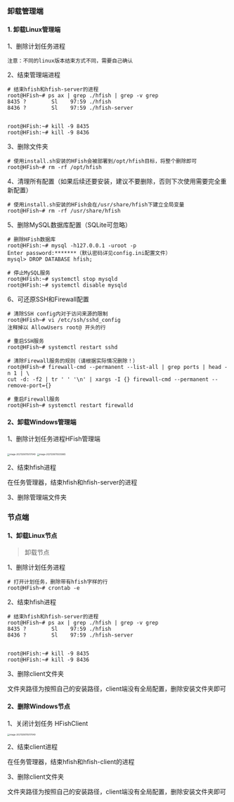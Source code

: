 ### 卸载管理端

#### 1. 卸载Linux管理端

1、删除计划任务进程

`注意：不同的linux版本结束方式不同，需要自己确认`


2、结束管理端进程

```
# 结束hfish和hfish-server的进程
root@HFish~# ps ax | grep ./hfish | grep -v grep
8435 ?        Sl    97:59 ./hfish
8436 ?        Sl    97:59 ./hfish-server


root@HFish:~# kill -9 8435
root@HFish:~# kill -9 8436
```

3、删除文件夹

```
# 使用install.sh安装的HFish会被部署到/opt/hfish目标，将整个删除即可
root@HFish~# rm -rf /opt/hfish
```

4、清理所有配置（如果后续还要安装，建议不要删除，否则下次使用需要完全重新配置）

```
# 使用install.sh安装的HFish会在/usr/share/hfish下建立全局变量
root@HFish~# rm -rf /usr/share/hfish
```

5、删除MySQL数据库配置（SQLite可忽略）

```
# 删除HFish数据库
root@HFish:~# mysql -h127.0.0.1 -uroot -p
Enter password:*******（默认密码详见config.ini配置文件）
mysql> DROP DATABASE hfish;

# 停止MySQL服务
root@HFish:~# systemctl stop mysqld
root@HFish:~# systemctl disable mysqld
```

6、可还原SSH和Firewall配置

```
# 清除SSH config内对于访问来源的限制
root@HFish~# vi /etc/ssh/sshd_config
注释掉以 AllowUsers root@ 开头的行

# 重启SSH服务
root@HFish~# systemctl restart sshd

# 清除Firewall服务的规则（请根据实际情况删除！）
root@HFish~# firewall-cmd --permanent --list-all | grep ports | head -n 1 | \
cut -d: -f2 | tr ' ' '\n' | xargs -I {} firewall-cmd --permanent --remove-port={}

# 重启Firewall服务
root@HFish~# systemctl restart firewalld
```

#### 2、卸载Windows管理端

1、删除计划任务进程HFish管理端

<img src="http://img.threatbook.cn/hfish/image-20211206115017049.png" alt="image-20211206115017049" style="zoom: 33%;" />

<img src="http://img.threatbook.cn/hfish/image-20211206115035865.png" alt="image-20211206115035865" style="zoom:33%;" />

2、结束hfish进程

在任务管理器，结束hfish和hfish-server的进程


3、删除管理端文件夹

### 节点端

#### 1、卸载Linux节点

> 卸载节点

1、删除计划任务进程

```
# 打开计划任务，删除带有hfish字样的行
root@HFish~# crontab -e
```

2、结束hfish进程

```
# 结束hfish和hfish-server的进程
root@HFish~# ps ax | grep ./hfish | grep -v grep
8435 ?        Sl    97:59 ./hfish
8436 ?        Sl    97:59 ./hfish-server


root@HFish:~# kill -9 8435
root@HFish:~# kill -9 8436
```

3、删除client文件夹

文件夹路径为按照自己的安装路径，client端没有全局配置，删除安装文件夹即可



#### 2、删除Windows节点

1、关闭计划任务 HFishClient

<img src="http://img.threatbook.cn/hfish/image-20211206115017049.png" alt="image-20211206115017049" style="zoom: 33%;" />

2、结束client进程

在任务管理器，结束hfish和hfish-client的进程


3、删除client文件夹

文件夹路径为按照自己的安装路径，client端没有全局配置，删除安装文件夹即可

